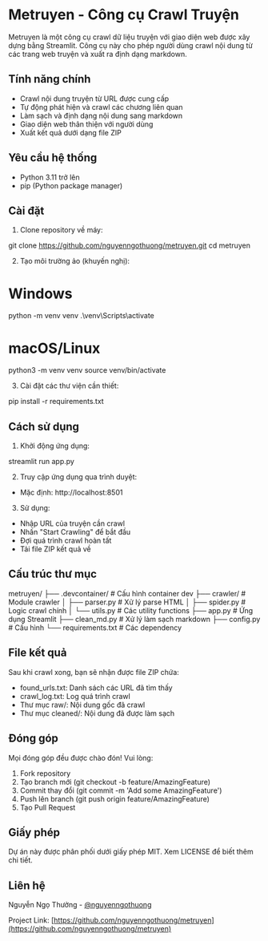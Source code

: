 # Metruyen - Công cụ Crawl Truyện

Metruyen là một công cụ crawl dữ liệu truyện với giao diện web được xây dựng bằng Streamlit. Công cụ này cho phép người dùng crawl nội dung từ các trang web truyện và xuất ra định dạng markdown.

## Tính năng chính

- Crawl nội dung truyện từ URL được cung cấp
- Tự động phát hiện và crawl các chương liên quan
- Làm sạch và định dạng nội dung sang markdown
- Giao diện web thân thiện với người dùng
- Xuất kết quả dưới dạng file ZIP

## Yêu cầu hệ thống

- Python 3.11 trở lên
- pip (Python package manager)

## Cài đặt

1. Clone repository về máy:

git clone https://github.com/nguyenngothuong/metruyen.git
cd metruyen

2. Tạo môi trường ảo (khuyến nghị):

# Windows
python -m venv venv
.\venv\Scripts\activate

# macOS/Linux
python3 -m venv venv
source venv/bin/activate

3. Cài đặt các thư viện cần thiết:

pip install -r requirements.txt

## Cách sử dụng

1. Khởi động ứng dụng:

streamlit run app.py

2. Truy cập ứng dụng qua trình duyệt:
- Mặc định: http://localhost:8501

3. Sử dụng:
- Nhập URL của truyện cần crawl
- Nhấn "Start Crawling" để bắt đầu
- Đợi quá trình crawl hoàn tất
- Tải file ZIP kết quả về

## Cấu trúc thư mục

metruyen/
├── .devcontainer/        # Cấu hình container dev
├── crawler/             # Module crawler
│   ├── parser.py       # Xử lý parse HTML
│   ├── spider.py       # Logic crawl chính
│   └── utils.py        # Các utility functions
├── app.py              # Ứng dụng Streamlit
├── clean_md.py         # Xử lý làm sạch markdown
├── config.py           # Cấu hình
└── requirements.txt    # Các dependency

## File kết quả

Sau khi crawl xong, bạn sẽ nhận được file ZIP chứa:

- found_urls.txt: Danh sách các URL đã tìm thấy
- crawl_log.txt: Log quá trình crawl
- Thư mục raw/: Nội dung gốc đã crawl
- Thư mục cleaned/: Nội dung đã được làm sạch

## Đóng góp

Mọi đóng góp đều được chào đón! Vui lòng:

1. Fork repository
2. Tạo branch mới (git checkout -b feature/AmazingFeature)
3. Commit thay đổi (git commit -m 'Add some AmazingFeature')
4. Push lên branch (git push origin feature/AmazingFeature)
5. Tạo Pull Request

## Giấy phép

Dự án này được phân phối dưới giấy phép MIT. Xem LICENSE để biết thêm chi tiết.

## Liên hệ

Nguyễn Ngọ Thưởng - [@nguyenngothuong](https://github.com/nguyenngothuong)

Project Link: [https://github.com/nguyenngothuong/metruyen](https://github.com/nguyenngothuong/metruyen)

